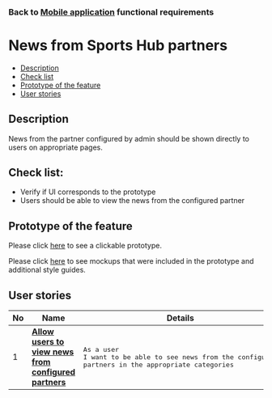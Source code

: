### Back to [Mobile application](../../#mobile-application) functional requirements

# News from Sports Hub partners

- [Description](#description)
- [Check list](#check-list)
- [Prototype of the feature](#prototype-of-the-feature)
- [User stories](#user-stories)

## Description

News from the partner configured by admin should be shown directly to users on appropriate pages.

## Check list:

  - Verify if UI corresponds to the prototype
  - Users should be able to view the news from the configured partner

## Prototype of the feature

Please click [here](https://www.figma.com/proto/JVDTph8VY9Ye7kz8BTDxhJ/1-Sports-Hub-General-Prototype?page-id=0%3A5852&node-id=0%3A7481&viewport=-1637%2C-969%2C0.37520089745521545&scaling=scale-down) to see a clickable prototype.

Please click [here](https://www.figma.com/file/egXgh8BYD7Xaa0JeMNhv9R/Manage-advertisements?node-id=0%3A1075) to see mockups that were included in the prototype and additional style guides.

## User stories

No           |      Name     |   Details
------------ | ------------- | -------------
1 |[**Allow users to view news from configured partners**](/sports_hub_portal/mobile_application_features/news_partners/user_stories/viewing_news_from_partners)|<pre>As a user<br>I want to be able to see news from the configured partners in the appropriate categories</pre>
